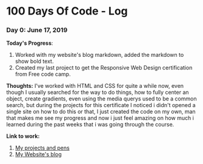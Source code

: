 # 100 Days Of Code - Log

### Day 0: June 17, 2019 

**Today's Progress**: 
1. Worked with my website's blog markdown, added the markdown to show bold text.
2. Created my last project to get the Responsive Web Design certification from Free code camp.

**Thoughts:** I've worked with HTML and CSS for quite a while now, even though I usually searched for the way to do things, how to fully center an object, create gradients, even using the media querys used to be a common search, but during the projects for this certificate I noticed i didn't opened a single site on how to do this or that, I just created the code on my own, man that makes me see my progress and now i just feel amazing on how much i learned during the past weeks that i was going through the course.

**Link to work:** 
1. [My projects and pens](https://codepen.io/jorchie/)
2. [My Website's blog](https://www.thecoderaccoons.com/Blog)
